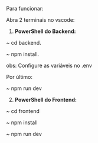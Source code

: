 Para funcionar:

Abra 2 terminais no vscode:


1. **PowerShell do Backend:**

~ cd backend.

~ npm install.

obs: Configure as variáveis no .env

Por último:

~ npm run dev


2. **PowerShell do Frontend:**

~ cd frontend

~ npm install

~ npm run dev
